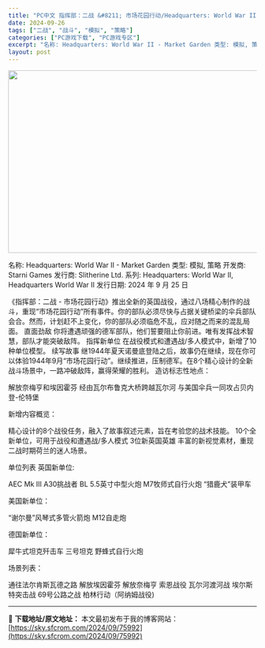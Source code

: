 ```yaml
---
title: "PC中文 指挥部：二战 &#8211; 市场花园行动/Headquarters: World War II &#8211; Market Garden 16.14G"
date: 2024-09-26
tags: ["二战", "战斗", "模拟", "策略"]
categories: ["PC游戏下载", "PC游戏专区"]
excerpt: "名称: Headquarters: World War II - Market Garden 类型: 模拟, 策略 开发商: Starni Games 发行商: Slitherine Ltd. 系列: Headquarters: World War II, Headquarters World Wa&hellip;"
layout: post
---
```


<img class="aligncenter size-full wp-image-75993" src="https://sky.sfcrom.com/wp-content/uploads/2024/09/2024092604353756.webp" alt="" width="660" height="370" />

名称: Headquarters: World War II - Market Garden
类型: 模拟, 策略
开发商: Starni Games
发行商: Slitherine Ltd.
系列: Headquarters: World War II, Headquarters World War II
发行日期: 2024 年 9 月 25 日

《指挥部：二战 - 市场花园行动》推出全新的英国战役，通过八场精心制作的战斗，重现“市场花园行动”所有事件。你的部队必须尽快与占据关键桥梁的伞兵部队会合。然而，计划赶不上变化，你的部队必须临危不乱，应对随之而来的混乱局面。
直面劲敌
你将遭遇顽强的德军部队，他们誓要阻止你前进。唯有发挥战术智慧，部队才能突破敌阵。
指挥新单位
在战役模式和遭遇战/多人模式中，新增了10种单位模型。
续写故事
继1944年夏天诺曼底登陆之后，故事仍在继续，现在你可以体验1944年9月“市场花园行动”。继续推进，压制德军。在8个精心设计的全新战斗场景中，一路冲破敌阵，赢得荣耀的胜利。
造访标志性地点：

解放奈梅亨和埃因霍芬
经由瓦尔布鲁克大桥跨越瓦尔河
与美国伞兵一同攻占贝内登-伦特堡

新增内容概览：

精心设计的8个战役任务，融入了故事叙述元素，旨在考验您的战术技能。
10个全新单位，可用于战役和遭遇战/多人模式
3位新英国英雄
丰富的新视觉素材，重现二战时期荷兰的迷人场景。

单位列表
英国新单位:

AEC Mk III
A30挑战者
BL 5.5英寸中型火炮
M7牧师式自行火炮
“猎鹿犬”装甲车

美国新单位：

“谢尔曼”风琴式多管火箭炮
M12自走炮

德国新单位：

犀牛式坦克歼击车
三号坦克
野蜂式自行火炮

场景列表：

通往法尔肯斯瓦德之路
解放埃因霍芬
解放奈梅亨
索恩战役
瓦尔河渡河战
埃尔斯特突击战
69号公路之战
柏林行动（阿纳姆战役)

---
📖 **下载地址/原文地址：** 本文最初发布于我的博客网站：[https://sky.sfcrom.com/2024/09/75992](https://sky.sfcrom.com/2024/09/75992)
